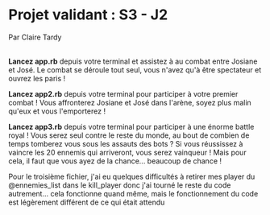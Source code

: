 <h1>Projet validant : S3 - J2</h1> Par Claire Tardy<br /><br />

<p><strong>Lancez app.rb</strong> depuis votre terminal et assistez à au combat entre Josiane et José. 
Le combat se déroule tout seul, vous n'avez qu'à être spectateur et ouvrez les paris !</p>

<p><strong>Lancez app2.rb</strong> depuis votre terminal pour participer à votre premier combat ! 
Vous affronterez Josiane et José dans l'arène, soyez plus malin qu'eux et vous l'emporterez !</p>
  
<p><strong>Lancez app3.rb</strong> depuis votre terminal pour participer à une énorme battle royal ! 
Vous serez seul contre le reste du monde, au bout de combien de temps tomberez vous sous les assauts des bots ? Si vous réussissez à vaincre les 20 ennemis qui arriveront, vous serez vainqueur ! Mais pour cela, il faut que vous ayez de la chance... beaucoup de chance ! </p>
<p>Pour le troisième fichier, j'ai eu quelques difficultés à retirer mes player du @ennemies_list dans le kill_player donc j'ai tourné le reste du code autrement... cela fonctionne quand même, mais le fonctionnement du code est légèrement différent de ce qui était attendu</p>

